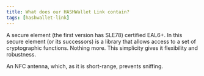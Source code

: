 ```yaml
---
title: What does our HASHWallet Link contain?
tags: [hashwallet-link]
---
```


A secure element (the first version has SLE78) certified EAL6+. In this secure element (or its successors) is a library that allows access to a set of cryptographic functions. Nothing more. This simplicity gives it flexibility and robustness.

An NFC antenna, which, as it is short-range, prevents sniffing.
